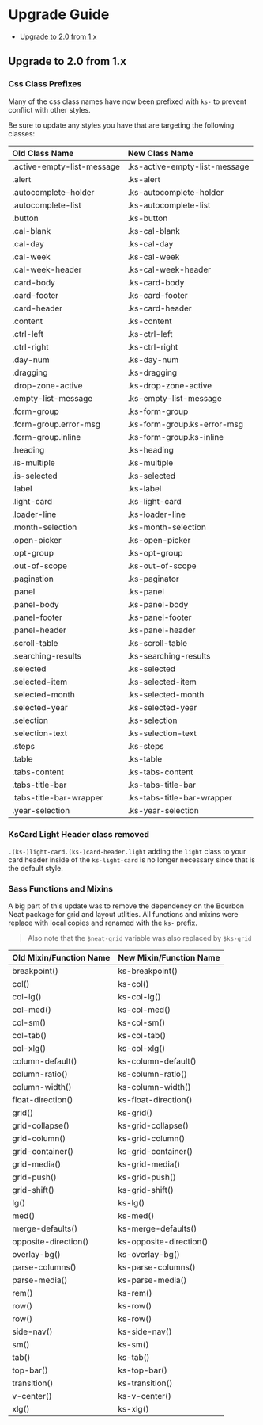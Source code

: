 # Upgrade Guide

- [Upgrade to 2.0 from 1.x](#upgrade-to-20-from-1x)

## Upgrade to 2.0 from 1.x

### Css Class Prefixes
Many of the css class names have now been prefixed with `ks-` to prevent conflict with other styles. 

Be sure to update any styles you have that are targeting the following classes:

| Old Class Name             | New Class Name                | 
|:---------------------------|:------------------------------|
| .active-empty-list-message | .ks-active-empty-list-message |
| .alert                     | .ks-alert                     |
| .autocomplete-holder       | .ks-autocomplete-holder       |
| .autocomplete-list         | .ks-autocomplete-list         |
| .button                    | .ks-button                    |
| .cal-blank                 | .ks-cal-blank                 |
| .cal-day                   | .ks-cal-day                   |
| .cal-week                  | .ks-cal-week                  |
| .cal-week-header           | .ks-cal-week-header           |
| .card-body                 | .ks-card-body                 |
| .card-footer               | .ks-card-footer               |
| .card-header               | .ks-card-header               |
| .content                   | .ks-content                   |
| .ctrl-left                 | .ks-ctrl-left                 |
| .ctrl-right                | .ks-ctrl-right                |
| .day-num                   | .ks-day-num                   |
| .dragging                  | .ks-dragging                  |
| .drop-zone-active          | .ks-drop-zone-active          |
| .empty-list-message        | .ks-empty-list-message        |
| .form-group                | .ks-form-group                |
| .form-group.error-msg      | .ks-form-group.ks-error-msg   |
| .form-group.inline         | .ks-form-group.ks-inline      |
| .heading                   | .ks-heading                   |
| .is-multiple               | .ks-multiple                  |
| .is-selected               | .ks-selected                  |
| .label                     | .ks-label                     |
| .light-card                | .ks-light-card                |
| .loader-line               | .ks-loader-line               |
| .month-selection           | .ks-month-selection           |
| .open-picker               | .ks-open-picker               |
| .opt-group                 | .ks-opt-group                 |
| .out-of-scope              | .ks-out-of-scope              |
| .pagination                | .ks-paginator                 |
| .panel                     | .ks-panel                     |
| .panel-body                | .ks-panel-body                |
| .panel-footer              | .ks-panel-footer              |
| .panel-header              | .ks-panel-header              |
| .scroll-table              | .ks-scroll-table              |
| .searching-results         | .ks-searching-results         |
| .selected                  | .ks-selected                  |
| .selected-item             | .ks-selected-item             |
| .selected-month            | .ks-selected-month            |
| .selected-year             | .ks-selected-year             |
| .selection                 | .ks-selection                 |
| .selection-text            | .ks-selection-text            |
| .steps                     | .ks-steps                     |
| .table                     | .ks-table                     |
| .tabs-content              | .ks-tabs-content              |
| .tabs-title-bar            | .ks-tabs-title-bar            |
| .tabs-title-bar-wrapper    | .ks-tabs-title-bar-wrapper    |
| .year-selection            | .ks-year-selection            |


### KsCard Light Header class removed
`.(ks-)light-card.(ks-)card-header.light` adding the `light` class to your card header inside of the `ks-light-card` is no longer necessary since that is the default style. 

### Sass Functions and Mixins
A big part of this update was to remove the dependency on the Bourbon Neat package for grid and layout utlities. 
All functions and mixins were replace with local copies and renamed with the `ks-` prefix.

> Also note that the `$neat-grid` variable was also replaced by `$ks-grid`

| Old Mixin/Function Name | New Mixin/Function Name |
|-------------------------|-------------------------|
| breakpoint()            | ks-breakpoint()         |
| col()                   | ks-col()                |
| col-lg()                | ks-col-lg()             |
| col-med()               | ks-col-med()            |
| col-sm()                | ks-col-sm()             |
| col-tab()               | ks-col-tab()            |
| col-xlg()               | ks-col-xlg()            |
| column-default()        | ks-column-default()     |
| column-ratio()          | ks-column-ratio()       |
| column-width()          | ks-column-width()       |
| float-direction()       | ks-float-direction()    |
| grid()                  | ks-grid()               |
| grid-collapse()         | ks-grid-collapse()      |
| grid-column()           | ks-grid-column()        |
| grid-container()        | ks-grid-container()     |
| grid-media()            | ks-grid-media()         |
| grid-push()             | ks-grid-push()          |
| grid-shift()            | ks-grid-shift()         |
| lg()                    | ks-lg()                 |
| med()                   | ks-med()                |
| merge-defaults()        | ks-merge-defaults()     |
| opposite-direction()    | ks-opposite-direction() |
| overlay-bg()            | ks-overlay-bg()         |
| parse-columns()         | ks-parse-columns()      |
| parse-media()           | ks-parse-media()        |
| rem()                   | ks-rem()                |
| row()                   | ks-row()                |
| row()                   | ks-row()                |
| side-nav()              | ks-side-nav()           |
| sm()                    | ks-sm()                 |
| tab()                   | ks-tab()                |
| top-bar()               | ks-top-bar()            |
| transition()            | ks-transition()         |
| v-center()              | ks-v-center()           |
| xlg()                   | ks-xlg()                |

